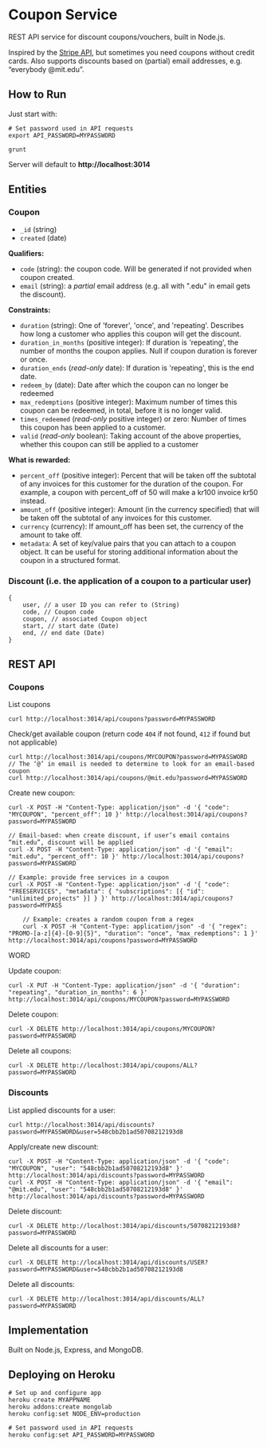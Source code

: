 # Coupon Service

REST API service for discount coupons/vouchers, built in Node.js.

Inspired by the [Stripe API](https://stripe.com/docs/api#coupons), but sometimes you need coupons without credit cards.
Also supports discounts based on (partial) email addresses, e.g. “everybody @mit.edu”.


## How to Run

Just start with:

	# Set password used in API requests
	export API_PASSWORD=MYPASSWORD

	grunt

Server will default to **http://localhost:3014**


## Entities

### Coupon

* `_id` (string)
* `created` (date)

**Qualifiers:**

* `code` (string): the coupon code. Will be generated if not provided when coupon created.
* `email` (string): a _partial_ email address (e.g. all with ".edu" in email gets the discount).

**Constraints:**

* `duration` (string): One of 'forever', 'once', and 'repeating'. Describes how long a customer who applies this coupon will get the discount.
* `duration_in_months` (positive integer): If duration is 'repeating', the number of months the coupon applies. Null if coupon duration is forever or once.
* `duration_ends` (_read-only_ date): If duration is 'repeating', this is the end date.
* `redeem_by` (date): Date after which the coupon can no longer be redeemed
* `max_redemptions` (positive integer): Maximum number of times this coupon can be redeemed, in total, before it is no longer valid.
* `times_redeemed` (_read-only_ positive integer) or zero: Number of times this coupon has been applied to a customer.
* `valid` (_read-only_ boolean): Taking account of the above properties, whether this coupon can still be applied to a customer

**What is rewarded:**

* `percent_off` (positive integer): Percent that will be taken off the subtotal of any invoices for this customer for the duration of the coupon. For example, a coupon with percent_off of 50 will make a kr100 invoice kr50 instead.
* `amount_off` (positive integer): Amount (in the currency specified) that will be taken off the subtotal of any invoices for this customer.
* `currency` (currency): If amount_off has been set, the currency of the amount to take off.
* `metadata`: A set of key/value pairs that you can attach to a coupon object. It can be useful for storing additional information about the coupon in a structured format.

### Discount (i.e. the application of a coupon to a particular user)

	{
		user, // a user ID you can refer to (String)
		code, // Coupon code
		coupon, // associated Coupon object
		start, // start date (Date)
		end, // end date (Date)
	}


## REST API

### Coupons

List coupons

	curl http://localhost:3014/api/coupons?password=MYPASSWORD

Check/get available coupon (return code `404` if not found, `412` if found but not applicable)

	curl http://localhost:3014/api/coupons/MYCOUPON?password=MYPASSWORD
	// The ‘@’ in email is needed to determine to look for an email-based coupon
	curl http://localhost:3014/api/coupons/@mit.edu?password=MYPASSWORD

Create new coupon:

	curl -X POST -H "Content-Type: application/json" -d '{ "code": "MYCOUPON", "percent_off": 10 }' http://localhost:3014/api/coupons?password=MYPASSWORD

	// Email-based: when create discount, if user’s email contains “mit.edu”, discount will be applied
	curl -X POST -H "Content-Type: application/json" -d '{ "email": "mit.edu", "percent_off": 10 }' http://localhost:3014/api/coupons?password=MYPASSWORD

	// Example: provide free services in a coupon
	curl -X POST -H "Content-Type: application/json" -d '{ "code": "FREESERVICES", "metadata": { "subscriptions": [{ "id": "unlimited_projects" }] } }' http://localhost:3014/api/coupons?password=MYPASS

        // Example: creates a random coupon from a regex 
        curl -X POST -H "Content-Type: application/json" -d '{ "regex": "PROMO-[a-z]{4}-[0-9]{5}", "duration": "once", "max_redemptions": 1 }' http://localhost:3014/api/coupons?password=MYPASSWORD

WORD

Update coupon:

	curl -X PUT -H "Content-Type: application/json" -d '{ "duration": "repeating", "duration_in_months": 6 }' http://localhost:3014/api/coupons/MYCOUPON?password=MYPASSWORD

Delete coupon:

	curl -X DELETE http://localhost:3014/api/coupons/MYCOUPON?password=MYPASSWORD

Delete all coupons:

	curl -X DELETE http://localhost:3014/api/coupons/ALL?password=MYPASSWORD


### Discounts

List applied discounts for a user:

	curl http://localhost:3014/api/discounts?password=MYPASSWORD&user=548cbb2b1ad50708212193d8

Apply/create new discount:

	curl -X POST -H "Content-Type: application/json" -d '{ "code": "MYCOUPON", "user": "548cbb2b1ad50708212193d8" }' http://localhost:3014/api/discounts?password=MYPASSWORD
	curl -X POST -H "Content-Type: application/json" -d '{ "email": "@mit.edu", "user": "548cbb2b1ad50708212193d8" }' http://localhost:3014/api/discounts?password=MYPASSWORD

Delete discount:

	curl -X DELETE http://localhost:3014/api/discounts/50708212193d8?password=MYPASSWORD

Delete all discounts for a user:

	curl -X DELETE http://localhost:3014/api/discounts/USER?password=MYPASSWORD&user=548cbb2b1ad50708212193d8

Delete all discounts:

	curl -X DELETE http://localhost:3014/api/discounts/ALL?password=MYPASSWORD


## Implementation

Built on Node.js, Express, and MongoDB.


## Deploying on Heroku

	# Set up and configure app
	heroku create MYAPPNAME
	heroku addons:create mongolab
	heroku config:set NODE_ENV=production

	# Set password used in API requests
	heroku config:set API_PASSWORD=MYPASSWORD
